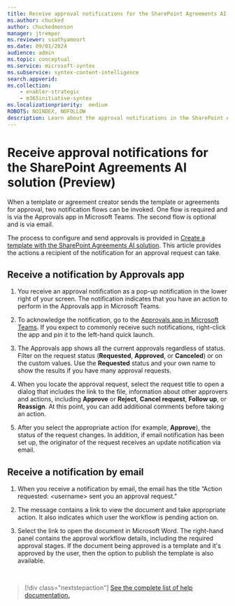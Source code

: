 ```yaml
---
title: Receive approval notifications for the SharePoint Agreements AI solution (Preview)
ms.author: chucked
author: chuckedmonson
manager: jtremper
ms.reviewer: ssathyamoort
ms.date: 09/01/2024
audience: admin
ms.topic: conceptual
ms.service: microsoft-syntex
ms.subservice: syntex-content-intelligence
search.appverid: 
ms.collection: 
    - enabler-strategic
    - m365initiative-syntex
ms.localizationpriority:  medium
ROBOTS: NOINDEX, NOFOLLOW
description: Learn about the approval notifications in the SharePoint Agreements AI solution.
---
```


# Receive approval notifications for the SharePoint Agreements AI solution (Preview)

When a template or agreement creator sends the template or agreements for approval, two notification flows can be invoked. One flow is required and is via the Approvals app in Microsoft Teams. The second flow is optional and is via email.

The process to configure and send approvals is provided in [Create a template with the SharePoint Agreements AI solution](agreements-create-template.md). This article provides the actions a recipient of the notification for an approval request can take.

## Receive a notification by Approvals app

1. You receive an approval notification as a pop-up notification in the lower right of your screen. The notification indicates that you have an action to perform in the Approvals app in Microsoft Teams.

2. To acknowledge the notification, go to the [Approvals app in Microsoft Teams](/power-automate/teams/native-approvals-in-teams#use-the-approvals-app-in-teams). If you expect to commonly receive such notifications, right-click the app and pin it to the left-hand quick launch.

3. The Approvals app shows all the current approvals regardless of status. Filter on the request status (**Requested**, **Approved**, or **Canceled**) or on the custom values. Use the **Requested** status and your own name to show the results if you have many approval requests.

4. When you locate the approval request, select the request title to open a dialog that includes the link to the file, information about other approvers and actions, including **Approve** or **Reject**, **Cancel request**, **Follow up**, or **Reassign**. At this point, you can add additional comments before taking an action.

5. After you select the appropriate action (for example, **Approve**), the status of the request changes. In addition, if email notification has been set up, the originator of the request receives an update notification via email.

## Receive a notification by email

1. When you receive a notification by email, the email has the title “Action requested: \<username> sent you an approval request."

2. The message contains a link to view the document and take appropriate action. It also indicates which user the workflow is pending action on.

3. Select the link to open the document in Microsoft Word. The right-hand panel contains the approval workflow details, including the required approval stages. If the document being approved is a template and it's approved by the user, then the option to publish the template is also available.

<br>

> [!div class="nextstepaction"]
> [See the complete list of help documentation.](agreements-overview.md#help-documentation)